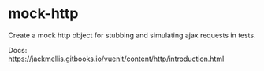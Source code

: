 # mock-http
Create a mock http object for stubbing and simulating ajax requests in tests.

Docs:  
https://jackmellis.gitbooks.io/vuenit/content/http/introduction.html
